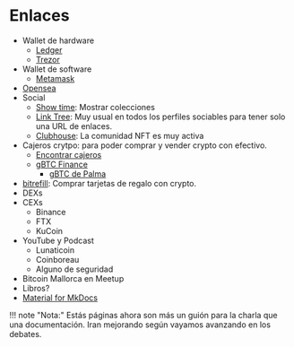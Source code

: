 # Enlaces

- Wallet de hardware
    - [Ledger](http://ledger.refr.cc/fransimo)
    - [Trezor](https://trezor.io/)
- Wallet de software
    - [Metamask](https://metamask.io/)
- [Opensea](https://opensea.io/)
- Social
    - [Show time](https://showtime.io/): Mostrar colecciones
    - [Link Tree](https://linktr.ee/): Muy usual en todos los perfiles sociables para tener solo una URL de enlaces.
    - [Clubhouse](https://www.clubhouse.com/): La comunidad NFT es muy activa 
- Cajeros crytpo: para poder comprar y vender crypto con efectivo.
    - [Encontrar cajeros](https://coinatmradar.com/)
    - [gBTC Finance](https://app.gbtcfinance.es/register?r=30882006)
        - [gBTC de Palma](https://coinatmradar.com/bitcoin_teller/32744/bitcoin-teller-bitcoin-teller-palma-de-mallorca-gbtc-mallorca/) 
- [bitrefill](https://www.bitrefill.com/): Comprar tarjetas de regalo con crypto.
- DEXs
- CEXs
    - Binance
    - FTX
    - KuCoin
- YouTube y Podcast
    - Lunaticoin
    - Coinboreau
    - Alguno de seguridad
- Bitcoin Mallorca en Meetup
- Libros?
- [Material for MkDocs](https://squidfunk.github.io/mkdocs-material/)


!!! note "Nota:" 
    Estás páginas ahora son más un guión para la charla que una documentación. Iran mejorando según vayamos 
    avanzando en los debates.
